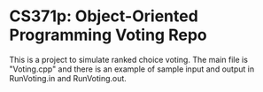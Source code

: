 # CS371p: Object-Oriented Programming Voting Repo

This is a project to simulate ranked choice voting. The main file is "Voting.cpp" and there is an example of sample input and output in RunVoting.in and RunVoting.out.
